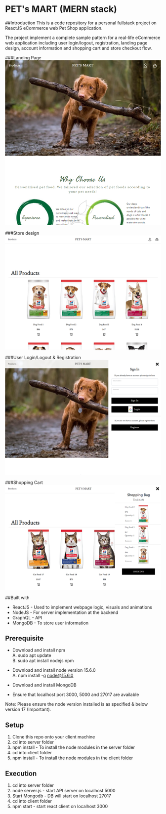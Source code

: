 # PET's MART (MERN stack)

##Introduction
This is a code repository for a personal fullstack project on ReactJS eCommerce web Pet Shop application.

The project implement a complete sample pattern for a real-life eCommerce web application including user login/logout, registration, landing page design, account information and shopping cart and store checkout flow.

###Landing Page
![img.png](img.png)

###Store design
![img_1.png](img_1.png)

###User Login/Logout & Registration
![img_2.png](img_2.png)

###Shopping Cart
![img_3.png](img_3.png)

##Built with
- ReactJS - Used to implement webpage logic, visuals and animations
- NodeJS - For server implementation at the backend
- GraphQL - API
- MongoDB - To store user information

## Prerequisite
- Download and install npm  
    A. sudo apt update\
    B. sudo apt install nodejs npm

- Download and install node version 15.6.0\
    A. npm install -g node@15.6.0

- Download and install MongoDB 

- Ensure that localhost port 3000, 5000 and 27017 are available

Note: Please ensure the node version installed is as specified & below version 17 (Important).

## Setup

1. Clone this repo onto your client machine
2. cd into server folder
3. npm install - To install the node modules in the server folder
4. cd into client folder
5. npm install - To install the node modules in the client folder

## Execution 

1. cd into server folder
2. node server.js - start API server on localhost 5000
3. Start Mongodb - DB will start on localhost 27017
4. cd into client folder
5. npm start - start react client on localhost 3000



